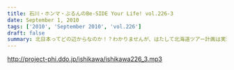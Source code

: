 ```yaml
---
title: 石川・ホンマ・ぶるんのBe-SIDE Your Life! vol.226-3
date: September 1, 2010
tags: ['2010', 'September 2010', 'vol.226']
draft: false
summary: 北日本ってどの辺からなのか！？わかりませんが、はたして北海道ツアー計画は実現するのか！？これは予算との相談にもなりそうですな。ＮＡＭＡＥ
---
```


http://project-phi.ddo.jp/ishikawa/ishikawa226_3.mp3